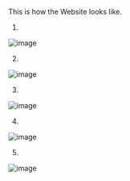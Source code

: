 This is how the Website looks like.

1.
![image](https://user-images.githubusercontent.com/80025562/197361134-c01e9e3c-90d6-4695-ad6e-29c4ea513997.png)

2.
![image](https://user-images.githubusercontent.com/80025562/197361168-366dc8c0-cd5d-4dce-88ed-a881622b5f46.png)

3.
![image](https://user-images.githubusercontent.com/80025562/197361189-911f8574-9317-46e7-b12f-14bf07049baf.png)

4.
![image](https://user-images.githubusercontent.com/80025562/197361203-c7d94fcd-cec4-49d4-ab80-fcc62fc34372.png)

5.
![image](https://user-images.githubusercontent.com/80025562/197361224-819cbfac-1dfe-4144-8cf2-9ec39061d9aa.png)
